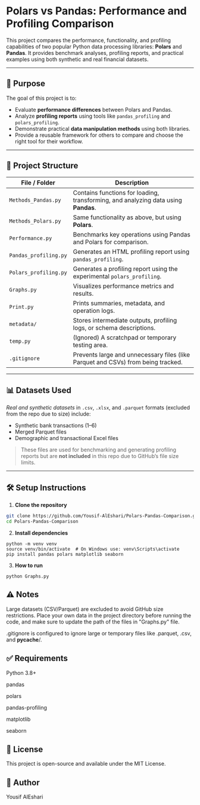 # Polars vs Pandas: Performance and Profiling Comparison

This project compares the performance, functionality, and profiling capabilities of two popular Python data processing libraries: **Polars** and **Pandas**. It provides benchmark analyses, profiling reports, and practical examples using both synthetic and real financial datasets.

---

## 📌 Purpose

The goal of this project is to:

- Evaluate **performance differences** between Polars and Pandas.
- Analyze **profiling reports** using tools like `pandas_profiling` and `polars_profiling`.
- Demonstrate practical **data manipulation methods** using both libraries.
- Provide a reusable framework for others to compare and choose the right tool for their workflow.

---

## 🧠 Project Structure

| File / Folder                | Description |
|-----------------------------|-------------|
| `Methods_Pandas.py`         | Contains functions for loading, transforming, and analyzing data using **Pandas**. |
| `Methods_Polars.py`         | Same functionality as above, but using **Polars**. |
| `Performance.py`            | Benchmarks key operations using Pandas and Polars for comparison. |
| `Pandas_profiling.py`       | Generates an HTML profiling report using `pandas_profiling`. |
| `Polars_profiling.py`       | Generates a profiling report using the experimental `polars_profiling`. |
| `Graphs.py`                 | Visualizes performance metrics and results. |
| `Print.py`                  | Prints summaries, metadata, and operation logs. |
| `metadata/`                 | Stores intermediate outputs, profiling logs, or schema descriptions. |
| `temp.py`                   | (Ignored) A scratchpad or temporary testing area. |
| `.gitignore`                | Prevents large and unnecessary files (like Parquet and CSVs) from being tracked. |

---

## 📊 Datasets Used

*Real and synthetic datasets* in `.csv`, `.xlsx`, and `.parquet` formats (excluded from the repo due to size) include:

- Synthetic bank transactions (1–6)
- Merged Parquet files
- Demographic and transactional Excel files

> These files are used for benchmarking and generating profiling reports but are **not included** in this repo due to GitHub’s file size limits.

---

## 🛠️ Setup Instructions

1. **Clone the repository**

```bash
git clone https://github.com/Yousif-AlEshari/Polars-Pandas-Comparison.git
cd Polars-Pandas-Comparison
```
2. **Install dependencies**
```
python -m venv venv
source venv/bin/activate  # On Windows use: venv\Scripts\activate
pip install pandas polars matplotlib seaborn
```
3. **How to run**
```
python Graphs.py
```

## ⚠️ Notes
Large datasets (CSV/Parquet) are excluded to avoid GitHub size restrictions. Place your own data in the project directory before running the code, and make sure to update the path of the files in "Graphs.py" file.

.gitignore is configured to ignore large or temporary files like .parquet, .csv, and __pycache__/.



## ✅ Requirements
Python 3.8+

pandas

polars

pandas-profiling

matplotlib

seaborn

## 📃 License
This project is open-source and available under the MIT License.

## 👤 Author
Yousif AlEshari



